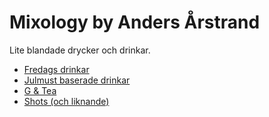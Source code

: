 # Mixology by Anders Årstrand

Lite blandade drycker och drinkar.

* [Fredags drinkar](Fredags%20Drink/ReadMe.Md)
* [Julmust baserade drinkar](Julmust/ReadMe.md)
* [G & Tea](GandTea\ReadMe.md)
* [Shots (och liknande)](Shots/ReadMe.md)
